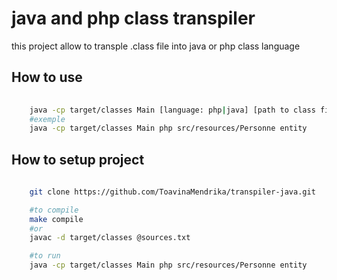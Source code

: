 # java and php class transpiler

this project allow to transple .class file into java or php class language

## How to use

```bash
    
    java -cp target/classes Main [language: php|java] [path to class file] [classfile namespace]
    #exemple
    java -cp target/classes Main php src/resources/Personne entity
```

## How to setup project

```bash
    
    git clone https://github.com/ToavinaMendrika/transpiler-java.git

    #to compile
    make compile
    #or
    javac -d target/classes @sources.txt 

    #to run
    java -cp target/classes Main php src/resources/Personne entity
```